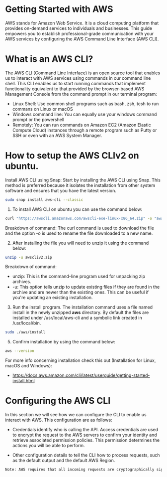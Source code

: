 # Getting Started with AWS

AWS stands for Amazon Web Service. It is a cloud computing platform that provides on-demand services to individuals and businesses. This guide empowers you to establish professional-grade communication with your AWS services by configuring the AWS Command Line Interface (AWS CLI).  

# What is an AWS CLI?

The AWS CLI (Command Line Interface) is an open source tool that enables us to interact with AWS services using commands in our command line shell. This CLI enables us to start running commands that implement functionality equivalent to that provided by the browser-based AWS Management Console from the command prompt in our terminal program:

- Linux Shell: Use common shell programs such as bash, zsh, tcsh to run commans on Linux or macOS
- Windows command line: You can equally use your windows command prompt or the powershell
- Remotely: You can run commands on Amazon EC2 (Amazon Elastic Compute Cloud) instances through a remote program such as Putty or SSH or even with an AWS System Manager.

# How to setup the AWS CLIv2 on ubuntu.
Install AWS CLI using Snap: Start by installing the AWS CLI using Snap. This method is preferred because it isolates the installation from other system software and ensures that you have the latest version.
```bash
sudo snap install aws-cli --classic
```

1. To install AWS CLI on ubuntu you can use the command below:
```bash
curl "https://awscli.amazonaws.com/awscli-exe-linux-x86_64.zip" -o "awscliv2.zip"
```

Breakdown of command: The curl command is used to download the file and the option -o is used to rename the file downloaded to a new name.

2. After installing the file you will need to unzip it using the command below:
```bash
unzip -u awscliv2.zip
```

Breakdown of command:

- unzip: This is the command-line program used for unpacking zip archives.
- -u: This option tells unzip to update existing files if they are found in the archive and are newer than the existing ones. This can be useful if you're updating an existing installation.

3. Run the install program. The installation command uses a file named install in the newly unzipped <b>aws</b> directory. By default the files are installed under /usr/local/aws-cli and a symbolic link created in /usr/local/bin. 

```bash
sudo ./aws/install
```

5. Confirm installation by using the command below:
```bash
aws --version
```

For more info concerning installation check this out (Installation for Linux, macOS and Windows): 

- https://docs.aws.amazon.com/cli/latest/userguide/getting-started-install.html


# Configuring the AWS CLI

In this section we will see how we can configure the CLI to enable us interact with AWS. This configuration are as follows:

- Credentials identify who is calling the API. Access credentials are used to encrypt the request to the AWS servers to confirm your identity and retrieve associated permission policies. This permission determines the actions you will be able to perform.

- Other configuration details to tell the CLI how to process requests, such as the default output and the default AWS Region.


```bash
Note: AWS requires that all incoming requests are cryptographically signed. The AWS CLI does this for you. The "signature" includes a date/time stamp. Therefore, you must ensure that your computer's date and time are set correctly. If you don't, and the date/time in the signature is too far off of the date/time recognized by the AWS service, AWS rejects the request.
```

